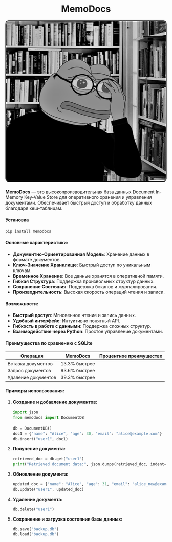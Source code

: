 <div style='text-align: center;'>
    <h1>MemoDocs</h1>
</div>
<div style="text-align: center; margin: 20px 0;">
    <img src="local/pepe-black-white-library-shocked.png" style="width: 500px; height: auto; border: 2px solid #000; border-radius: 10px;" />
</div>

**MemoDocs** — это высокопроизводительная база данных Document In-Memory Key-Value Store для оперативного хранения и управления документами. Обеспечивает быстрый доступ и обработку данных благодаря хеш-таблицам.

#### Установка
```
pip install memodocs
```

#### Основные характеристики:
- **Документно-Ориентированная Модель**: Хранение данных в формате документов.
- **Ключ-Значение Хранилище**: Быстрый доступ по уникальным ключам.
- **Временное Хранение**: Все данные хранятся в оперативной памяти.
- **Гибкая Структура**: Поддержка произвольных структур данных.
- **Сохранение Состояния**: Поддержка бэкапов и журналирования.
- **Производительность**: Высокая скорость операций чтения и записи.

#### Возможности:
- **Быстрый доступ**: Мгновенное чтение и запись данных.
- **Удобный интерфейс**: Интуитивно понятный API.
- **Гибкость в работе с данными**: Поддержка сложных структур.
- **Взаимодействие через Python**: Простое управление документами.

#### Преимущества по сравнению с SQLite

| Операция           | MemoDocs | Процентное преимущество |
|--------------------|----------|--------------------------|
| Вставка документов | 13.3% быстрее              |
| Запрос документов  | 93.6% быстрее              |
| Удаление документов | 39.3% быстрее              |

#### Примеры использования:

1. **Создание и добавление документов:**
   ```python
   import json
   from memodocs import DocumentDB

   db = DocumentDB()
   doc1 = {"name": "Alice", "age": 30, "email": "alice@example.com"}
   db.insert("user1", doc1)
   ```

2. **Получение документа:**
   ```python
   retrieved_doc = db.get("user1")
   print("Retrieved document data:", json.dumps(retrieved_doc, indent=2))
   ```

3. **Обновление документа:**
   ```python
   updated_doc = {"name": "Alice", "age": 31, "email": "alice_new@example.com"}
   db.update("user1", updated_doc)
   ```

4. **Удаление документа:**
   ```python
   db.delete("user1")
   ```

5. **Сохранение и загрузка состояния базы данных:**
   ```python
   db.save("backup.db")
   db.load("backup.db")
   ```
